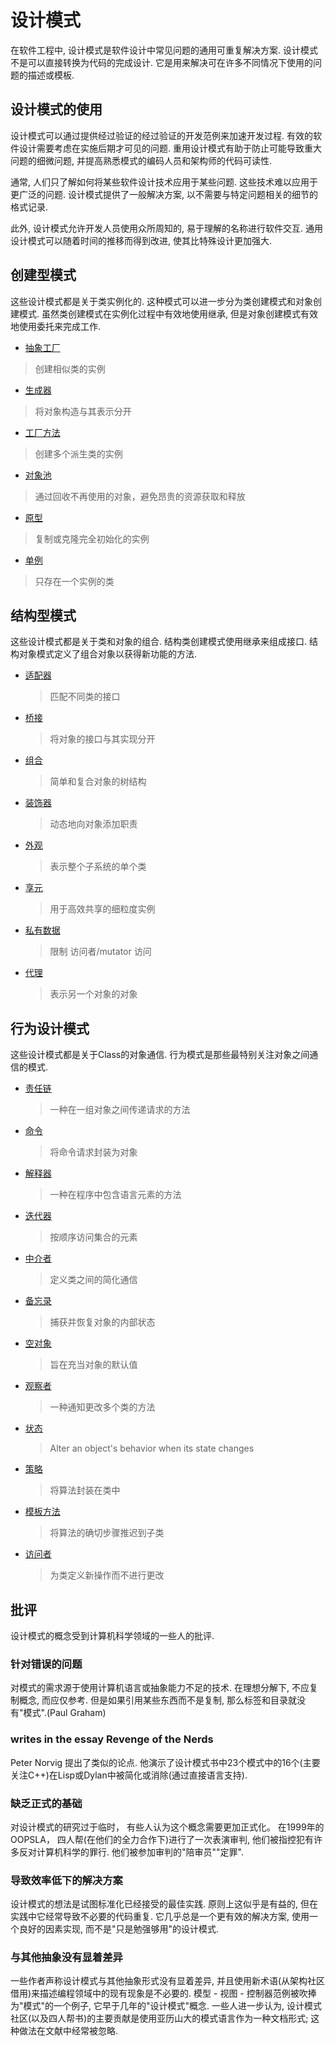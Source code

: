 # 设计模式

在软件工程中, 设计模式是软件设计中常见问题的通用可重复解决方案. 设计模式不是可以直接转换为代码的完成设计. 它是用来解决可在许多不同情况下使用的问题的描述或模板.

## 设计模式的使用

设计模式可以通过提供经过验证的经过验证的开发范例来加速开发过程. 有效的软件设计需要考虑在实施后期才可见的问题. 重用设计模式有助于防止可能导致重大问题的细微问题, 并提高熟悉模式的编码人员和架构师的代码可读性.

通常, 人们只了解如何将某些软件设计技术应用于某些问题. 这些技术难以应用于更广泛的问题. 设计模式提供了一般解决方案, 以不需要与特定问题相关的细节的格式记录.

此外, 设计模式允许开发人员使用众所周知的, 易于理解的名称进行软件交互. 通用设计模式可以随着时间的推移而得到改进, 使其比特殊设计更加强大.

## 创建型模式

这些设计模式都是关于类实例化的. 这种模式可以进一步分为类创建模式和对象创建模式. 虽然类创建模式在实例化过程中有效地使用继承, 但是对象创建模式有效地使用委托来完成工作.

*  [抽象工厂](./creational-patterns/abstract-factory.md)
  > 创建相似类的实例
*  [生成器](./creational-patterns/builder.md)
  > 将对象构造与其表示分开
*  [工厂方法](./creational-patterns/factory-method.md)
  > 创建多个派生类的实例
*  [对象池](./creational-patterns/object-pool.md)
  > 通过回收不再使用的对象，避免昂贵的资源获取和释放
*  [原型](./creational-patterns/prototype.md)
  > 复制或克隆完全初始化的实例
*  [单例](./creational-patterns/singleton.md)
  > 只存在一个实例的类

## 结构型模式

这些设计模式都是关于类和对象的组合. 结构类创建模式使用继承来组成接口. 结构对象模式定义了组合对象以获得新功能的方法.

* [适配器](./structural-patterns/adapter.md)
  > 匹配不同类的接口
* [桥接](./structural-patterns/bridge.md)
  > 将对象的接口与其实现分开
* [组合](./structural-patterns/composite.md)
  > 简单和复合对象的树结构
* [装饰器](./structural-patterns/decorator.md)
  > 动态地向对象添加职责
* [外观](./structural-patterns/facade.md)
  > 表示整个子系统的单个类
* [享元](./structural-patterns/flyweight.md)
  > 用于高效共享的细粒度实例
* [私有数据](./structural-patterns/private-class-data.md)
  > 限制 访问者/mutator 访问
* [代理](./structural-patterns/proxy.md)
  > 表示另一个对象的对象

## 行为设计模式

这些设计模式都是关于Class的对象通信. 行为模式是那些最特别关注对象之间通信的模式.

* [责任链](./behavioral-patterns/chain-of-responsibility.md)
  > 一种在一组对象之间传递请求的方法
* [命令](./behavioral-patterns/command.md)
  > 将命令请求封装为对象
* [解释器](./behavioral-patterns/interpreter.md)
  > 一种在程序中包含语言元素的方法
* [迭代器](./behavioral-patterns/iterator.md)
  > 按顺序访问集合的元素
* [中介者](./behavioral-patterns/mediator.md)
  > 定义类之间的简化通信
* [备忘录](./behavioral-patterns/memento.md)
  > 捕获并恢复对象的内部状态
* [空对象](./behavioral-patterns/null-object.md)
  > 旨在充当对象的默认值
* [观察者](./behavioral-patterns/observer.md)
  > 一种通知更改多个类的方法
* [状态](./behavioral-patterns/state.md)
  > Alter an object's behavior when its state changes
* [策略](./behavioral-patterns/strategy.md)
  > 将算法封装在类中
* [模板方法](./behavioral-patterns/template-method.md)
  > 将算法的确切步骤推迟到子类
* [访问者](./behavioral-patterns/visitor.md)
  > 为类定义新操作而不进行更改

## 批评

设计模式的概念受到计算机科学领域的一些人的批评.

### 针对错误的问题

对模式的需求源于使用计算机语言或抽象能力不足的技术. 在理想分解下, 不应复制概念, 而应仅参考. 但是如果引用某些东西而不是复制, 那么标签和目录就没有"模式".(Paul Graham)

### writes in the essay Revenge of the Nerds

Peter Norvig 提出了类似的论点. 他演示了设计模式书中23个模式中的16个(主要关注C++)在Lisp或Dylan中被简化或消除(通过直接语言支持).

### 缺乏正式的基础

对设计模式的研究过于临时， 有些人认为这个概念需要更加正式化。 在1999年的OOPSLA， 四人帮(在他们的全力合作下)进行了一次表演审判, 他们被指控犯有许多反对计算机科学的罪行. 他们被参加审判的"陪审员""定罪".

### 导致效率低下的解决方案

设计模式的想法是试图标准化已经接受的最佳实践. 原则上这似乎是有益的, 但在实践中它经常导致不必要的代码重复. 它几乎总是一个更有效的解决方案, 使用一个良好的因素实现, 而不是"只是勉强够用"的设计模式.

### 与其他抽象没有显着差异

一些作者声称设计模式与其他抽象形式没有显着差异, 并且使用新术语(从架构社区借用)来描述编程领域中的现有现象是不必要的. 模型 - 视图 - 控制器范例被吹捧为"模式"的一个例子, 它早于几年的"设计模式"概念. 一些人进一步认为, 设计模式社区(以及四人帮书)的主要贡献是使用亚历山大的模式语言作为一种文档形式; 这种做法在文献中经常被忽略.
